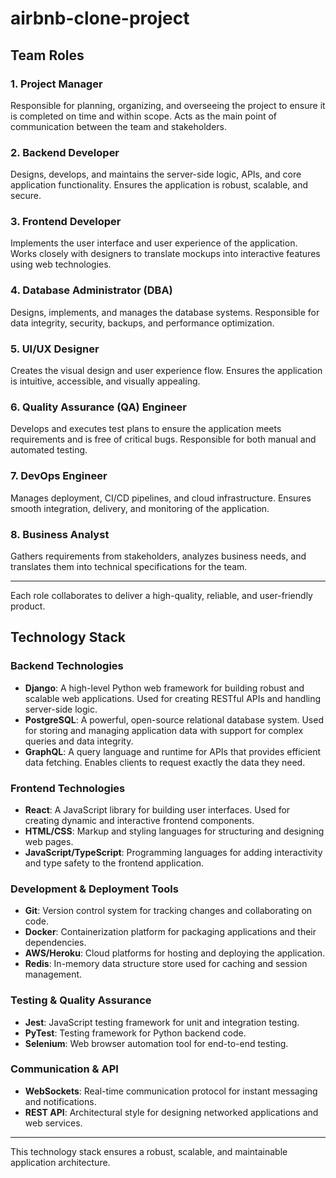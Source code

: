 # airbnb-clone-project

## Team Roles

### 1. Project Manager
Responsible for planning, organizing, and overseeing the project to ensure it is completed on time and within scope. Acts as the main point of communication between the team and stakeholders.

### 2. Backend Developer
Designs, develops, and maintains the server-side logic, APIs, and core application functionality. Ensures the application is robust, scalable, and secure.

### 3. Frontend Developer
Implements the user interface and user experience of the application. Works closely with designers to translate mockups into interactive features using web technologies.

### 4. Database Administrator (DBA)
Designs, implements, and manages the database systems. Responsible for data integrity, security, backups, and performance optimization.

### 5. UI/UX Designer
Creates the visual design and user experience flow. Ensures the application is intuitive, accessible, and visually appealing.

### 6. Quality Assurance (QA) Engineer
Develops and executes test plans to ensure the application meets requirements and is free of critical bugs. Responsible for both manual and automated testing.

### 7. DevOps Engineer
Manages deployment, CI/CD pipelines, and cloud infrastructure. Ensures smooth integration, delivery, and monitoring of the application.

### 8. Business Analyst
Gathers requirements from stakeholders, analyzes business needs, and translates them into technical specifications for the team.

---
Each role collaborates to deliver a high-quality, reliable, and user-friendly product.

## Technology Stack

### Backend Technologies
- **Django**: A high-level Python web framework for building robust and scalable web applications. Used for creating RESTful APIs and handling server-side logic.
- **PostgreSQL**: A powerful, open-source relational database system. Used for storing and managing application data with support for complex queries and data integrity.
- **GraphQL**: A query language and runtime for APIs that provides efficient data fetching. Enables clients to request exactly the data they need.

### Frontend Technologies
- **React**: A JavaScript library for building user interfaces. Used for creating dynamic and interactive frontend components.
- **HTML/CSS**: Markup and styling languages for structuring and designing web pages.
- **JavaScript/TypeScript**: Programming languages for adding interactivity and type safety to the frontend application.

### Development & Deployment Tools
- **Git**: Version control system for tracking changes and collaborating on code.
- **Docker**: Containerization platform for packaging applications and their dependencies.
- **AWS/Heroku**: Cloud platforms for hosting and deploying the application.
- **Redis**: In-memory data structure store used for caching and session management.

### Testing & Quality Assurance
- **Jest**: JavaScript testing framework for unit and integration testing.
- **PyTest**: Testing framework for Python backend code.
- **Selenium**: Web browser automation tool for end-to-end testing.

### Communication & API
- **WebSockets**: Real-time communication protocol for instant messaging and notifications.
- **REST API**: Architectural style for designing networked applications and web services.

---
This technology stack ensures a robust, scalable, and maintainable application architecture.